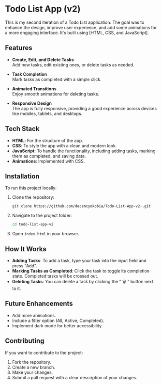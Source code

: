 # Todo List App (v2)

This is my second iteration of a Todo List application. The goal was to enhance the design, improve user experience, and add some animations for a more engaging interface. It's built using [HTML, CSS, and JavaScript].

## Features

- **Create, Edit, and Delete Tasks**  
  Add new tasks, edit existing ones, or delete tasks as needed.
  
- **Task Completion**  
  Mark tasks as completed with a simple click.

- **Animated Transitions**  
  Enjoy smooth animations for deleting tasks.

- **Responsive Design**  
  The app is fully responsive, providing a good experience across devices like mobiles, tablets, and desktops.

## Tech Stack

- **HTML**: For the structure of the app.
- **CSS**: To style the app with a clean and modern look.
- **JavaScript**: To handle the functionality, including adding tasks, marking them as completed, and saving data.
- **Animations**: Implemented with CSS.

## Installation

To run this project locally:

1. Clone the repository:
   ```bash
   git clone https://github.com/decencyokobia/Todo-List-App-v2-.git
   ```

2. Navigate to the project folder:
   ```bash
   cd todo-list-app-v2
   ```

3. Open `index.html` in your browser.

## How It Works

- **Adding Tasks**: To add a task, type your task into the input field and press "Add".
- **Marking Tasks as Completed**: Click the task to toggle its completion state. Completed tasks will be crossed out.
- **Deleting Tasks**: You can delete a task by clicking the " 🗑️ " button next to it.

## Future Enhancements

- Add more animations.
- Include a filter option (All, Active, Completed).
- Implement dark mode for better accessibility.

## Contributing

If you want to contribute to the project:

1. Fork the repository.
2. Create a new branch.
3. Make your changes.
4. Submit a pull request with a clear description of your changes.